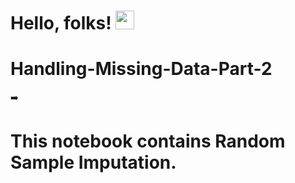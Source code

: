 # Hello, folks! <img src="https://raw.githubusercontent.com/MartinHeinz/MartinHeinz/master/wave.gif" width="30px">

# Handling-Missing-Data-Part-2
:arrow_right:
# This notebook contains Random Sample Imputation.
